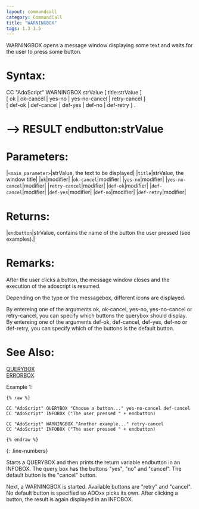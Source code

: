```yaml
---
layout: commandcall
category: CommandCall
title: "WARNINGBOX"
tags: 1.3 1.5
---
```


WARNINGBOX opens a message window displaying some text and waits for the user to press some button.

# Syntax:  

CC "AdoScript" WARNINGBOX strValue [ title:strValue ]  
[ ok | ok-cancel | yes-no | yes-no-cancel | retry-cancel ]  
[ def-ok | def-cancel | def-yes | def-no | def-retry ] .  

# --&gt; RESULT endbutton:strValue

# Parameters:  

|`<main_parameter>`|strValue, the text to be displayed|
|`title`|strValue, the window title|
|`ok`|modifier|
|`ok-cancel`|modifier|
|`yes-no`|modifier|
|`yes-no-cancel`|modifier|
|`retry-cancel`|modifier|
|`def-ok`|modifier|
|`def-cancel`|modifier|
|`def-yes`|modifier|
|`def-no`|modifier|
|`def-retry`|modifier|

# Returns:  

|`endbutton`|strValue, contains the name of the button the user pressed (see examples).|

# Remarks:

After the user clicks a button, the message window closes and the execution of the adoscript is resumed.

Depending on the type or the messagebox, different icons are displayed.

By entereing one of the arguments ok, ok-cancel, yes-no, yes-no-cancel or retry-cancel, you can specify which buttons the querybox should display. By entereing one of the arguments def-ok, def-cancel, def-yes, def-no or def-retry, you can specify which of the buttons is the default button.

# See Also:  

[QUERYBOX](querybox.html "QUERYBOX")  
[ERRORBOX](errorbox.html "ERRORBOX")  


Example 1:

```adoscript
{% raw %}

CC "AdoScript" QUERYBOX "Choose a button..." yes-no-cancel def-cancel
CC "AdoScript" INFOBOX ("The user pressed " + endbutton)

CC "AdoScript" WARNINGBOX "Another example..." retry-cancel
CC "AdoScript" INFOBOX ("The user pressed " + endbutton)

{% endraw %}
```
{: .line-numbers}

Starts a QUERYBOX and then prints the return variable endbutton in an INFOBOX. The query box has the buttons "yes", "no" and "cancel". The default button is the "cancel" button.

Next, a WARNINGBOX is started. Available buttons are "retry" and "cancel". No default button is specified so ADOxx picks its own. After clicking a button, the result is again displayed in an INFOBOX.  
